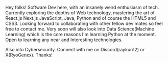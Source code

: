 Hey folks! Software Dev here, with an insanely weird enthusiasm of tech. Currently exploring the depths of Web technology, mastering the art of React.js Next.js JavaScript, Java, Python and of course the HTML5 and CSS3. Looking forward to collaborating with other fellow dev mates so feel free to contact me. Very soon will also look into Data Science(Machine Learning) which is the core reasons I'm learning Python at the moment. Open to learning any near and Interesting technologies.

Also into Cybersecurity. Connect with me on Discord(raykun12) or X(RyoGenxx). Thanks!
